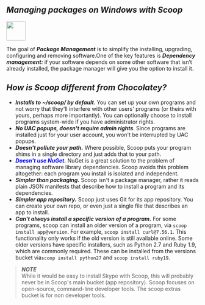 ## **_Managing packages on Windows with Scoop_**

<img src="../logo/Me_.ico" width="50">

The goal of ***Package Management*** is to simplify the installing, upgrading, configuring and removing software.One of the key features is ***Dependency management:*** if your software depends on some other software that isn’t already installed, the package manager will give you the option to install it.

## **_How is Scoop different from Chocolatey?_**
- ***Installs to ~/scoop/ by default***. You can set up your own programs and not worry that they'll interfere with other users' programs (or theirs with yours, perhaps more importantly). You can optionally choose to install programs system-wide if you have administrator rights.
- ***No UAC popups, doesn't require admin rights***. Since programs are installed just for your user account, you won't be interrupted by UAC popups.
- ***Doesn't pollute your path.*** Where possible, Scoop puts your program shims in a single directory and just adds that to your path.
- <span style="color:blue">***Doesn't use NuGet.***</span> NuGet is a great solution to the problem of managing software library dependencies. Scoop avoids this problem altogether: each program you install is isolated and independent.
- ***Simpler than packaging.*** Scoop isn't a package manager, rather it reads plain JSON manifests that describe how to install a program and its dependencies.
- ***Simpler app repository.*** Scoop just uses Git for its app repository. You can create your own repo, or even just a single file that describes an app to install.
- ***Can't always install a specific version of a program.*** For some programs, scoop can install an older version of a program, via ```scoop install app@version```. For example, ```scoop install curl@7.56.1```. This functionality only works if the old version is still available online. Some older versions have specific installers, such as Python 2.7 and Ruby 1.9, which are commonly required. These can be installed from the versions bucket via```scoop install python27``` and ```scoop install ruby19```.

> ***NOTE***                         
> While it would be easy to install Skype with Scoop, this will probably never be in Scoop's main bucket (app repository). Scoop focuses on open-source, command-line developer tools. The scoop extras bucket is for non developer tools.

